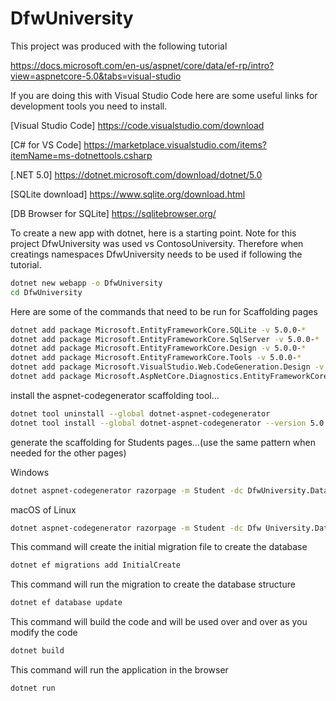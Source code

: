 # DfwUniversity

This project was produced with the following tutorial

https://docs.microsoft.com/en-us/aspnet/core/data/ef-rp/intro?view=aspnetcore-5.0&tabs=visual-studio

If you are doing this with Visual Studio Code here are some useful links for development tools you need to install.

[Visual Studio Code] https://code.visualstudio.com/download

[C# for VS Code] https://marketplace.visualstudio.com/items?itemName=ms-dotnettools.csharp

[.NET 5.0] https://dotnet.microsoft.com/download/dotnet/5.0

[SQLite download] https://www.sqlite.org/download.html

[DB Browser for SQLite] https://sqlitebrowser.org/

To create a new app with dotnet, here is a starting point. Note for this project DfwUniversity was used vs ContosoUniversity. Therefore when creatings namespaces DfwUniversity needs to be used if following the tutorial.
```bash
dotnet new webapp -o DfwUniversity
cd DfwUniversity  
```

Here are some of the commands that need to be run for Scaffolding pages
```bash
dotnet add package Microsoft.EntityFrameworkCore.SQLite -v 5.0.0-*
dotnet add package Microsoft.EntityFrameworkCore.SqlServer -v 5.0.0-*
dotnet add package Microsoft.EntityFrameworkCore.Design -v 5.0.0-*
dotnet add package Microsoft.EntityFrameworkCore.Tools -v 5.0.0-*
dotnet add package Microsoft.VisualStudio.Web.CodeGeneration.Design -v 5.0.0-*
dotnet add package Microsoft.AspNetCore.Diagnostics.EntityFrameworkCore -v 5.0.0-*  
```

install the aspnet-codegenerator scaffolding tool...
```bash
dotnet tool uninstall --global dotnet-aspnet-codegenerator
dotnet tool install --global dotnet-aspnet-codegenerator --version 5.0.0-*  
```

generate the scaffolding for Students pages...(use the same pattern when needed for the other pages)

Windows
```bash
dotnet aspnet-codegenerator razorpage -m Student -dc DfwUniversity.Data.SchoolContext -udl -outDir Pages\\Students --referenceScriptLibraries -sqlite  
```

macOS of Linux
```bash
dotnet aspnet-codegenerator razorpage -m Student -dc Dfw University.Data.SchoolContext -udl -outDir Pages/Students --referenceScriptLibraries -sqlite  
```

This command will create the initial migration file to create the database
```bash
dotnet ef migrations add InitialCreate
```

This command will run the migration to create the database structure
```bash
dotnet ef database update
```

This command will build the code and will be used over and over as you modify the code
```bash
dotnet build
```

This command will run the application in the browser
```bash
dotnet run
```


